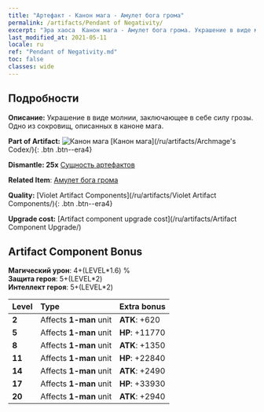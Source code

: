 ```yaml
---
title: "Артефакт - Канон мага - Амулет бога грома"
permalink: /artifacts/Pendant of Negativity/
excerpt: "Эра хаоса  Канон мага - Амулет бога грома. Украшение в виде молнии, заключающее в себе силу грозы. Одно из сокровищ, описанных в каноне мага."
last_modified_at: 2021-05-11
locale: ru
ref: "Pendant of Negativity.md"
toc: false
classes: wide
---
```




## Подробности

 **Описание:** Украшение в виде молнии, заключающее в себе силу грозы. Одно из сокровищ, описанных в каноне мага.

 **Part of Artifact:** ![Канон мага](/images/t/icon_artifact_34.png) [Канон мага](/ru/artifacts/Archmage's Codex/){: .btn .btn--era4}

 **Dismantle: 25x** [Сущность артефактов](/ItemsRU/con_905/)

 **Related Item**: [Амулет бога грома](/ItemsRU/art_136/)

 **Quality:** [Violet Artifact Components](/ru/artifacts/Violet Artifact Components/){: .btn .btn--era4}

 **Upgrade cost:** [Artifact component upgrade cost](/ru/artifacts/Artifact Component Upgrade/)

## Artifact Component Bonus

  **Магический урон**: 4+(LEVEL\*1.6) %<br/>**Защита героя**: 5+(LEVEL\*2)<br/>**Интеллект героя**: 5+(LEVEL\*2)

  |  Level  | Type |    Extra bonus  | 
  |:--------|:-----|:----------------| 
  | **2** | Affects **1-man** unit | **ATK**: +620 | 
  | **5** | Affects **1-man** unit | **HP**: +11770 | 
  | **8** | Affects **1-man** unit | **ATK**: +1350 | 
  | **11** | Affects **1-man** unit | **HP**: +22840 | 
  | **14** | Affects **1-man** unit | **ATK**: +2490 | 
  | **17** | Affects **1-man** unit | **HP**: +33930 | 
  | **20** | Affects **1-man** unit | **ATK**: +2940 | 
